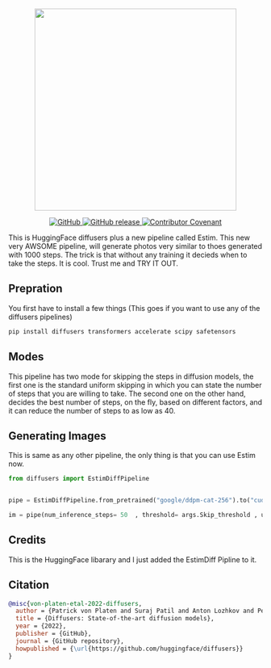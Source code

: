 <p align="center">
    <br>
    <img src="./docs/source/en/imgs/diffusers_library.jpg" width="400"/>
    <br>
<p>
<p align="center">
    <a href="https://github.com/huggingface/diffusers/blob/main/LICENSE">
        <img alt="GitHub" src="https://img.shields.io/github/license/huggingface/datasets.svg?color=blue">
    </a>
    <a href="https://github.com/huggingface/diffusers/releases">
        <img alt="GitHub release" src="https://img.shields.io/github/release/huggingface/diffusers.svg">
    </a>
    <a href="CODE_OF_CONDUCT.md">
        <img alt="Contributor Covenant" src="https://img.shields.io/badge/Contributor%20Covenant-2.0-4baaaa.svg">
    </a>
</p>

This is HuggingFace diffusers plus a new pipeline called Estim. This new very AWSOME pipeline, will generate photos very similar to thoes generated with 1000 steps. The trick is that without any training it decieds when to take the steps. It is cool. Trust me and TRY IT OUT.


## Prepration

You first have to install a few things (This goes if you want to use any of the diffusers pipelines)

    
```bash
pip install diffusers transformers accelerate scipy safetensors
```


## Modes

This pipeline has two mode for skipping the steps in diffusion models, the first one is the standard uniform skipping in which you can state the number of steps that you are willing to take. The second one on the other hand, decides the best number of steps, on the fly, based on different factors, and it can reduce the number of steps to as low as 40.


## Generating Images

This is same as any other pipeline, the only thing is that you can use Estim now. 


```python
from diffusers import EstimDiffPipeline


pipe = EstimDiffPipeline.from_pretrained("google/ddpm-cat-256").to("cuda")

im = pipe(num_inference_steps= 50  , threshold= args.Skip_threshold , uniform= True )
```

## Credits

This is the HuggingFace libarary and I just added the EstimDiff Pipline to it.

## Citation

```bibtex
@misc{von-platen-etal-2022-diffusers,
  author = {Patrick von Platen and Suraj Patil and Anton Lozhkov and Pedro Cuenca and Nathan Lambert and Kashif Rasul and Mishig Davaadorj and Thomas Wolf},
  title = {Diffusers: State-of-the-art diffusion models},
  year = {2022},
  publisher = {GitHub},
  journal = {GitHub repository},
  howpublished = {\url{https://github.com/huggingface/diffusers}}
}
```
